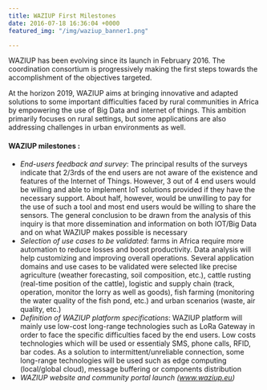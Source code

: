 ```yaml
---
title: WAZIUP First Milestones
date: 2016-07-18 16:36:04 +0000
featured_img: "/img/waziup_banner1.png"

---
```

WAZIUP has been evolving since its launch in February 2016. The coordination consortium is progressively making the first steps towards the accomplishment of the objectives targeted.

<!--more-->

At the horizon 2019, WAZIUP aims at bringing innovative and adapted solutions to some important difficulties faced by rural communities in Africa by empowering the use of Big Data and internet of things. This ambition primarily focuses on rural settings, but some applications are also addressing challenges in urban environments as well. 


#### WAZIUP milestones :
* _End-users feedback and survey_: The principal results of the surveys indicate that 2/3rds of the end users are not aware of the existence and features of the Internet of Things. However, 3 out of 4 end users would be willing and able to implement IoT solutions provided if they have the necessary support. About half, however, would be unwilling to pay for the use of such a tool and most end users would be willing to share the sensors. The general conclusion to be drawn from the analysis of this inquiry is that more dissemination and information on both IOT/Big Data and on what WAZIUP makes possible is necessary
* _Selection of use cases to be validated_: farms in Africa require more automation to reduce losses and boost productivity.  Data analysis will help customizing and improving overall operations. Several application domains and use cases to be validated were selected like precise agriculture (weather forecasting, soil composition, etc.), cattle rusting (real-time position of the cattle), logistic and supply chain (track, operation, monitor the lorry as well as goods), fish farming (monitoring the water quality of the fish pond, etc.) and urban scenarios (waste, air quality, etc.)
* _Definition of WAZIUP platform specifications_: WAZIUP platform will mainly use low-cost long-range technologies such as LoRa Gateway in order to face the specific difficulties faced by the end users. Low costs technologies which will be used or essentialy SMS, phone calls, RFID, bar codes. As a solution to intermittent/unreliable connection, some long-range technologies will be used such as edge computing (local/global cloud), message buffering or components distribution
* _WAZIUP website and community portal launch (www.waziup.eu)_